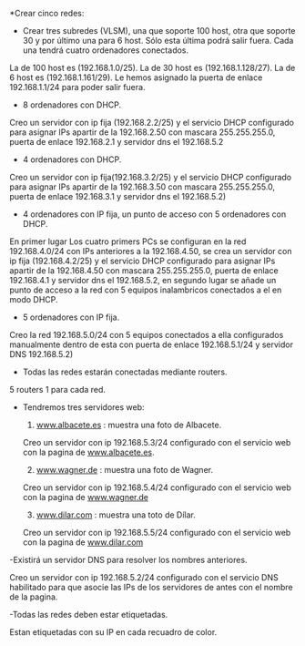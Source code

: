 *Crear cinco redes:

- Crear tres subredes (VLSM), una que soporte 100 host, otra que soporte 30 y
por último una para 6 host. Sólo esta última podrá salir fuera. Cada una tendrá
cuatro ordenadores conectados.

La de 100 host es (192.168.1.0/25).
La de 30 host es (192.168.1.128/27).
La de 6 host es (192.168.1.161/29). Le hemos asignado la puerta de enlace
192.168.1.1/24 para poder salir fuera.

- 8 ordenadores con DHCP.

Creo un servidor con ip fija (192.168.2.2/25) y el servicio DHCP configurado
para asignar IPs apartir de la 192.168.2.50 con mascara 255.255.255.0, puerta
de enlace 192.168.2.1 y servidor dns el 192.168.5.2

- 4 ordenadores con DHCP.

Creo un servidor con ip fija(192.168.3.2/25) y el servicio DHCP configurado
para asignar IPs apartir de la 192.168.3.50 con mascara 255.255.255.0, puerta
de enlace 192.168.3.1 y servidor dns el 192.168.5.2)

- 4 ordenadores con IP fija, un punto de acceso con 5 ordenadores con DHCP.

En primer lugar Los cuatro primers PCs se configuran en la red 192.168.4.0/24
con IPs anteriores a la 192.168.4.50, se crea un servidor con ip fija
(192.168.4.2/25) y el servicio DHCP configurado para asignar IPs apartir de la
192.168.4.50 con mascara 255.255.255.0, puerta de enlace 192.168.4.1 y servidor
 dns el 192.168.5.2, en segundo lugar se añade un punto de acceso a la red con
 5 equipos inalambricos conectados a el en modo DHCP.

- 5 ordenadores con IP fija.

Creo la red 192.168.5.0/24 con 5 equipos conectados a ella configurados
manualmente dentro de esta con puerta de enlace 192.168.5.1/24 y servidor
DNS 192.168.5.2)

- Todas las redes estarán conectadas mediante routers.

5 routers 1 para cada red.

- Tendremos tres servidores web:

  1. www.albacete.es : muestra una foto de Albacete.

  Creo un servidor con ip 192.168.5.3/24 configurado con el servicio web
  con la pagina de www.albacete.es.

  2. www.wagner.de : muestra una foto de Wagner.

  Creo un servidor con ip 192.168.5.4/24 configurado con el servicio web
  con la pagina de www.wagner.de

  3. www.dilar.com : muestra una toto de Dílar.

  Creo un servidor con ip 192.168.5.5/24 configurado con el servicio web
  con la pagina de www.dilar.com

-Existirá un servidor DNS para resolver los nombres anteriores.

Creo un servidor con ip 192.168.5.2/24 configurado con el servicio DNS
habilitado para que asocie las IPs de los servidores de antes con el nombre de
la pagina.

-Todas las redes deben estar etiquetadas.

Estan etiquetadas con su IP en cada recuadro de color.
